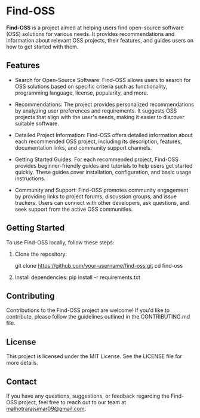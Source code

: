 # Find-OSS

**Find-OSS** is a project aimed at helping users find open-source software (OSS) solutions for various needs. It provides recommendations and information about relevant OSS projects, their features, and guides users on how to get started with them.

## Features

- Search for Open-Source Software: Find-OSS allows users to search for OSS solutions based on specific criteria such as functionality, programming language, license, popularity, and more.

- Recommendations: The project provides personalized recommendations by analyzing user preferences and requirements. It suggests OSS projects that align with the user's needs, making it easier to discover suitable software.

- Detailed Project Information: Find-OSS offers detailed information about each recommended OSS project, including its description, features, documentation links, and community support channels.

- Getting Started Guides: For each recommended project, Find-OSS provides beginner-friendly guides and tutorials to help users get started quickly. These guides cover installation, configuration, and basic usage instructions.

- Community and Support: Find-OSS promotes community engagement by providing links to project forums, discussion groups, and issue trackers. Users can connect with other developers, ask questions, and seek support from the active OSS communities.

## Getting Started

To use Find-OSS locally, follow these steps:

1. Clone the repository:


   git clone https://github.com/your-username/find-oss.git
   cd find-oss
   
3. Install dependencies:
   pip install -r requirements.txt

## Contributing
Contributions to the Find-OSS project are welcome! If you'd like to contribute, please follow the guidelines outlined in the CONTRIBUTING.md file.

## License
This project is licensed under the MIT License. See the LICENSE file for more details.

## Contact
If you have any questions, suggestions, or feedback regarding the Find-OSS project, feel free to reach out to our team at malhotrarajsimar09@gmail.com.




   

